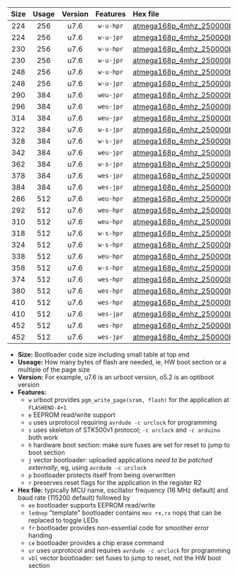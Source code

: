|Size|Usage|Version|Features|Hex file|
|:-:|:-:|:-:|:-:|:--|
|224|256|u7.6|`w-u-hpr`|[atmega168p_4mhz_250000bps_ur.hex](https://raw.githubusercontent.com/stefanrueger/urboot/main//atmega168p_4mhz_250000bps_ur.hex)|
|224|256|u7.6|`w-u-jpr`|[atmega168p_4mhz_250000bps_ur_vbl.hex](https://raw.githubusercontent.com/stefanrueger/urboot/main//atmega168p_4mhz_250000bps_ur_vbl.hex)|
|230|256|u7.6|`w-u-hpr`|[atmega168p_4mhz_250000bps_lednop_ur.hex](https://raw.githubusercontent.com/stefanrueger/urboot/main//atmega168p_4mhz_250000bps_lednop_ur.hex)|
|230|256|u7.6|`w-u-jpr`|[atmega168p_4mhz_250000bps_lednop_ur_vbl.hex](https://raw.githubusercontent.com/stefanrueger/urboot/main//atmega168p_4mhz_250000bps_lednop_ur_vbl.hex)|
|248|256|u7.6|`w-u-hpr`|[atmega168p_4mhz_250000bps_lednop_fr_ur.hex](https://raw.githubusercontent.com/stefanrueger/urboot/main//atmega168p_4mhz_250000bps_lednop_fr_ur.hex)|
|248|256|u7.6|`w-u-jpr`|[atmega168p_4mhz_250000bps_lednop_fr_ur_vbl.hex](https://raw.githubusercontent.com/stefanrueger/urboot/main//atmega168p_4mhz_250000bps_lednop_fr_ur_vbl.hex)|
|290|384|u7.6|`weu-jpr`|[atmega168p_4mhz_250000bps_ee_ur_vbl.hex](https://raw.githubusercontent.com/stefanrueger/urboot/main//atmega168p_4mhz_250000bps_ee_ur_vbl.hex)|
|296|384|u7.6|`weu-jpr`|[atmega168p_4mhz_250000bps_ee_lednop_ur_vbl.hex](https://raw.githubusercontent.com/stefanrueger/urboot/main//atmega168p_4mhz_250000bps_ee_lednop_ur_vbl.hex)|
|314|384|u7.6|`weu-jpr`|[atmega168p_4mhz_250000bps_ee_lednop_fr_ur_vbl.hex](https://raw.githubusercontent.com/stefanrueger/urboot/main//atmega168p_4mhz_250000bps_ee_lednop_fr_ur_vbl.hex)|
|322|384|u7.6|`w-s-jpr`|[atmega168p_4mhz_250000bps_vbl.hex](https://raw.githubusercontent.com/stefanrueger/urboot/main//atmega168p_4mhz_250000bps_vbl.hex)|
|328|384|u7.6|`w-s-jpr`|[atmega168p_4mhz_250000bps_lednop_vbl.hex](https://raw.githubusercontent.com/stefanrueger/urboot/main//atmega168p_4mhz_250000bps_lednop_vbl.hex)|
|342|384|u7.6|`weu-jpr`|[atmega168p_4mhz_250000bps_ee_lednop_fr_ce_ur_vbl.hex](https://raw.githubusercontent.com/stefanrueger/urboot/main//atmega168p_4mhz_250000bps_ee_lednop_fr_ce_ur_vbl.hex)|
|362|384|u7.6|`w-s-jpr`|[atmega168p_4mhz_250000bps_lednop_fr_vbl.hex](https://raw.githubusercontent.com/stefanrueger/urboot/main//atmega168p_4mhz_250000bps_lednop_fr_vbl.hex)|
|378|384|u7.6|`wes-jpr`|[atmega168p_4mhz_250000bps_ee_vbl.hex](https://raw.githubusercontent.com/stefanrueger/urboot/main//atmega168p_4mhz_250000bps_ee_vbl.hex)|
|384|384|u7.6|`wes-jpr`|[atmega168p_4mhz_250000bps_ee_lednop_vbl.hex](https://raw.githubusercontent.com/stefanrueger/urboot/main//atmega168p_4mhz_250000bps_ee_lednop_vbl.hex)|
|286|512|u7.6|`weu-hpr`|[atmega168p_4mhz_250000bps_ee_ur.hex](https://raw.githubusercontent.com/stefanrueger/urboot/main//atmega168p_4mhz_250000bps_ee_ur.hex)|
|292|512|u7.6|`weu-hpr`|[atmega168p_4mhz_250000bps_ee_lednop_ur.hex](https://raw.githubusercontent.com/stefanrueger/urboot/main//atmega168p_4mhz_250000bps_ee_lednop_ur.hex)|
|310|512|u7.6|`weu-hpr`|[atmega168p_4mhz_250000bps_ee_lednop_fr_ur.hex](https://raw.githubusercontent.com/stefanrueger/urboot/main//atmega168p_4mhz_250000bps_ee_lednop_fr_ur.hex)|
|318|512|u7.6|`w-s-hpr`|[atmega168p_4mhz_250000bps.hex](https://raw.githubusercontent.com/stefanrueger/urboot/main//atmega168p_4mhz_250000bps.hex)|
|324|512|u7.6|`w-s-hpr`|[atmega168p_4mhz_250000bps_lednop.hex](https://raw.githubusercontent.com/stefanrueger/urboot/main//atmega168p_4mhz_250000bps_lednop.hex)|
|338|512|u7.6|`weu-hpr`|[atmega168p_4mhz_250000bps_ee_lednop_fr_ce_ur.hex](https://raw.githubusercontent.com/stefanrueger/urboot/main//atmega168p_4mhz_250000bps_ee_lednop_fr_ce_ur.hex)|
|358|512|u7.6|`w-s-hpr`|[atmega168p_4mhz_250000bps_lednop_fr.hex](https://raw.githubusercontent.com/stefanrueger/urboot/main//atmega168p_4mhz_250000bps_lednop_fr.hex)|
|374|512|u7.6|`wes-hpr`|[atmega168p_4mhz_250000bps_ee.hex](https://raw.githubusercontent.com/stefanrueger/urboot/main//atmega168p_4mhz_250000bps_ee.hex)|
|380|512|u7.6|`wes-hpr`|[atmega168p_4mhz_250000bps_ee_lednop.hex](https://raw.githubusercontent.com/stefanrueger/urboot/main//atmega168p_4mhz_250000bps_ee_lednop.hex)|
|410|512|u7.6|`wes-hpr`|[atmega168p_4mhz_250000bps_ee_lednop_fr.hex](https://raw.githubusercontent.com/stefanrueger/urboot/main//atmega168p_4mhz_250000bps_ee_lednop_fr.hex)|
|410|512|u7.6|`wes-jpr`|[atmega168p_4mhz_250000bps_ee_lednop_fr_vbl.hex](https://raw.githubusercontent.com/stefanrueger/urboot/main//atmega168p_4mhz_250000bps_ee_lednop_fr_vbl.hex)|
|452|512|u7.6|`wes-hpr`|[atmega168p_4mhz_250000bps_ee_lednop_fr_ce.hex](https://raw.githubusercontent.com/stefanrueger/urboot/main//atmega168p_4mhz_250000bps_ee_lednop_fr_ce.hex)|
|452|512|u7.6|`wes-jpr`|[atmega168p_4mhz_250000bps_ee_lednop_fr_ce_vbl.hex](https://raw.githubusercontent.com/stefanrueger/urboot/main//atmega168p_4mhz_250000bps_ee_lednop_fr_ce_vbl.hex)|

- **Size:** Bootloader code size including small table at top end
- **Useage:** How many bytes of flash are needed, ie, HW boot section or a multiple of the page size
- **Version:** For example, u7.6 is an urboot version, o5.2 is an optiboot version
- **Features:**
  + `w` urboot provides `pgm_write_page(sram, flash)` for the application at `FLASHEND-4+1`
  + `e` EEPROM read/write support
  + `u` uses urprotocol requiring `avrdude -c urclock` for programming
  + `s` uses skeleton of STK500v1 protocol; `-c urclock` and `-c arduino` both work
  + `h` hardware boot section: make sure fuses are set for reset to jump to boot section
  + `j` vector bootloader: uploaded applications *need to be patched externally*, eg, using `avrdude -c urclock`
  + `p` bootloader protects itself from being overwritten
  + `r` preserves reset flags for the application in the register R2
- **Hex file:** typically MCU name, oscillator frequency (16 MHz default) and baud rate (115200 default) followed by
  + `ee` bootloader supports EEPROM read/write
  + `lednop` "template" bootloader contains `mov rx,rx` nops that can be replaced to toggle LEDs
  + `fr` bootloader provides non-essential code for smoother error handing
  + `ce` bootloader provides a chip erase command
  + `ur` uses urprotocol and requires `avrdude -c urclock` for programming
  + `vbl` vector bootloader: set fuses to jump to reset, not the HW boot section

